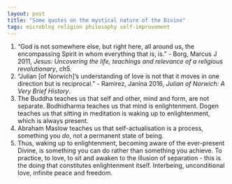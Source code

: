 ```yaml
---
layout: post
title: "Some quotes on the mystical nature of the Divine"
tags: microblog religion philosophy self-improvement
---
```

1. “God is not somewhere else, but right here, all around us, the encompassing Spirit in whom everything that is, is.” - Borg, Marcus J 2011, *Jesus: Uncovering the life, teachings and relevance of a religious revolutionary*, ch5.
2. “Julian [of Norwich]’s understanding of love is not that it moves in one direction but is reciprocal.” - Ramirez, Janina 2016, *Julian of Norwich: A Very Brief History*.
3. The Buddha teaches us that self and other, mind and form, are not separate. Bodhidharma teaches us that mind is enlightenment. Dogen teaches us that sitting in meditation is waking up to enlightenment, which is always present.
4. Abraham Maslow teaches us that self-actualisation is a process, something you *do*, not a permanent state of being.
5. Thus, waking up to enlightenment, becoming aware of the ever-present Divine, is something you can do rather than something you achieve. To practice, to love, to sit and awaken to the illusion of separation - this is the doing that constitutes enlightenment itself. Interbeing, unconditional love, infinite peace and freedom.
